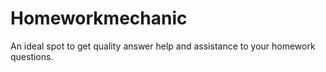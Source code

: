 # Homeworkmechanic
An ideal spot to get quality answer help and assistance to your homework questions.
